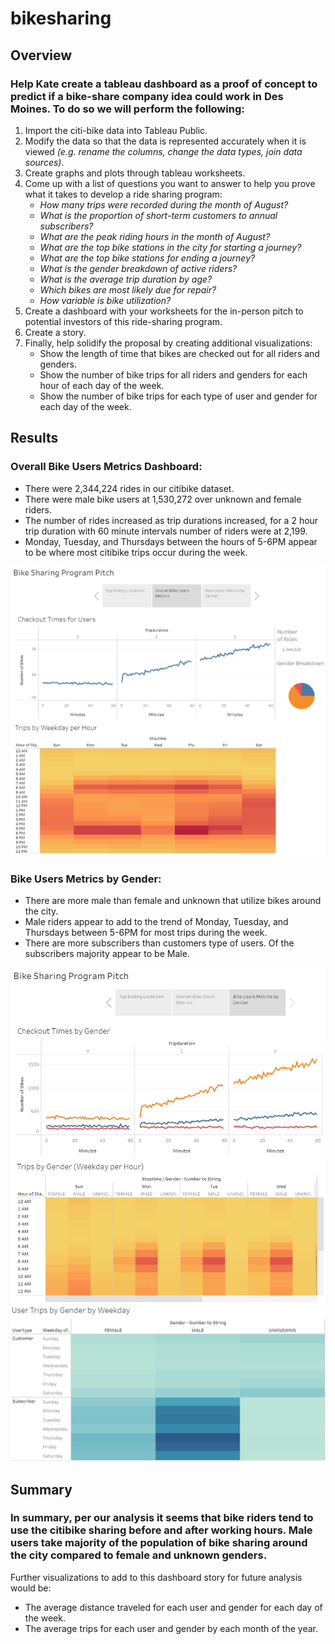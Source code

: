 # bikesharing

## Overview
### Help Kate create a tableau dashboard as a proof of concept to predict if a bike-share company idea could work in Des Moines. To do so we will perform the following:

1. Import the citi-bike data into Tableau Public.
2. Modify the data so that the data is represented accurately when it is viewed *(e.g. rename the columns, change the data types, join data sources)*.
3. Create graphs and plots through tableau worksheets.
4. Come up with a list of questions you want to answer to help you prove what it takes to develop a ride sharing program:
	- *How many trips were recorded during the month of August?*
	- *What is the proportion of short-term customers to annual subscribers?*
	- *What are the peak riding hours in the month of August?*
	- *What are the top bike stations in the city for starting a journey?*
	- *What are the top bike stations for ending a journey?*
	- *What is the gender breakdown of active riders?*
	- *What is the average trip duration by age?*
	- *Which bikes are most likely due for repair?*
	- *How variable is bike utilization?*
5. Create a dashboard with your worksheets for the in-person pitch to potential investors of this ride-sharing program.
6. Create a story.
7. Finally, help solidify the proposal by creating additional visualizations:
	- Show the length of time that bikes are checked out for all riders and genders.
	- Show the number of bike trips for all riders and genders for each hour of each day of the week.
	- Show the number of bike trips for each type of user and gender for each day of the week.

## Results
### Overall Bike Users Metrics Dashboard:
* There were 2,344,224 rides in our citibike dataset.
* There were male bike users at 1,530,272 over unknown and female riders.
* The number of rides increased as trip durations increased, for a 2 hour trip duration with 60 minute intervals number of riders were at 2,199.
* Monday, Tuesday, and Thursdays between the hours of 5-6PM appear to be where most citibike trips occur during the week.

![overall_bike_users_metrics](https://github.com/mavalenz/bikesharing/blob/main/Resources/overall_bike_users_metrics.PNG)

### Bike Users Metrics by Gender:
* There are more male than female and unknown that utilize bikes around the city.
* Male riders appear to add to the trend of Monday, Tuesday, and Thursdays between 5-6PM for most trips during the week.
* There are more subscribers than customers type of users. Of the subscribers majority appear to be Male.

![bike_users_metrics_by_gender](https://github.com/mavalenz/bikesharing/blob/main/Resources/bike_users_metrics_by_gender.PNG)
![trips_by_gender_by_weekday](https://github.com/mavalenz/bikesharing/blob/main/Resources/User_trips_by_gender_by_weekday.PNG)


## Summary
### In summary, per our analysis it seems that bike riders tend to use the citibike sharing before and after working hours. Male users take majority of the population of bike sharing around the city compared to female and unknown genders.

Further visualizations to add to this dashboard story for future analysis would be:

- The average distance traveled for each user and gender for each day of the week.
- The average trips for each user and gender by each month of the year.

